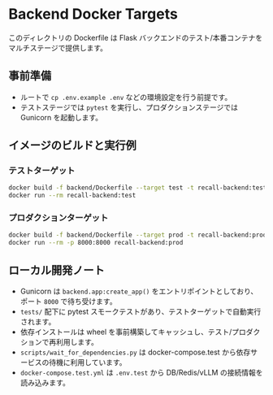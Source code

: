 # Backend Docker Targets

このディレクトリの Dockerfile は Flask バックエンドのテスト/本番コンテナをマルチステージで提供します。

## 事前準備
- ルートで `cp .env.example .env` などの環境設定を行う前提です。
- テストステージでは `pytest` を実行し、プロダクションステージでは Gunicorn を起動します。

## イメージのビルドと実行例

### テストターゲット
```bash
docker build -f backend/Dockerfile --target test -t recall-backend:test .
docker run --rm recall-backend:test
```

### プロダクションターゲット
```bash
docker build -f backend/Dockerfile --target prod -t recall-backend:prod .
docker run --rm -p 8000:8000 recall-backend:prod
```

## ローカル開発ノート
- Gunicorn は `backend.app:create_app()` をエントリポイントとしており、ポート `8000` で待ち受けます。
- `tests/` 配下に pytest スモークテストがあり、テストターゲットで自動実行されます。
- 依存インストールは wheel を事前構築してキャッシュし、テスト/プロダクションで再利用します。
- `scripts/wait_for_dependencies.py` は docker-compose.test から依存サービスの待機に利用しています。
- `docker-compose.test.yml` は `.env.test` から DB/Redis/vLLM の接続情報を読み込みます。
